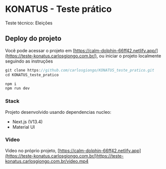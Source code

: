 # KONATUS - Teste prático

Teste técnico: Eleições

## Deploy do projeto

Você pode acessar o projeto em [https://calm-dolphin-66ff42.netlify.app/](https://teste-konatus.carlosgiongo.com.br/), ou iniciar o projeto localmente seguindo as instruções

```js
git clone https://github.com/carlosgiongo/KONATUS_teste_pratico.git
cd KONATUS_teste_pratico

npm i
npm run dev
```

### Stack

Projeto desenvolvido usando dependencias nucleo:
* Next.js (V13.4)
* Material UI

### Video

Video no próprio projeto, [https://calm-dolphin-66ff42.netlify.app](https://teste-konatus.carlosgiongo.com.br/)https://teste-konatus.carlosgiongo.com.br/video.mp4
